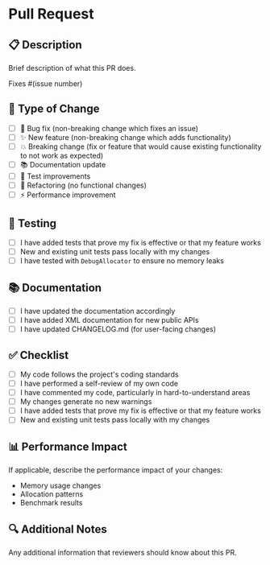 # Pull Request

## 📋 Description
Brief description of what this PR does.

Fixes #(issue number)

## 🔄 Type of Change
- [ ] 🐛 Bug fix (non-breaking change which fixes an issue)
- [ ] ✨ New feature (non-breaking change which adds functionality)
- [ ] 💥 Breaking change (fix or feature that would cause existing functionality to not work as expected)
- [ ] 📚 Documentation update
- [ ] 🧪 Test improvements
- [ ] 🔧 Refactoring (no functional changes)
- [ ] ⚡ Performance improvement

## 🧪 Testing
- [ ] I have added tests that prove my fix is effective or that my feature works
- [ ] New and existing unit tests pass locally with my changes
- [ ] I have tested with `DebugAllocator` to ensure no memory leaks

## 📚 Documentation
- [ ] I have updated the documentation accordingly
- [ ] I have added XML documentation for new public APIs
- [ ] I have updated CHANGELOG.md (for user-facing changes)

## ✅ Checklist
- [ ] My code follows the project's coding standards
- [ ] I have performed a self-review of my own code
- [ ] I have commented my code, particularly in hard-to-understand areas
- [ ] My changes generate no new warnings
- [ ] I have added tests that prove my fix is effective or that my feature works
- [ ] New and existing unit tests pass locally with my changes

## 📊 Performance Impact
If applicable, describe the performance impact of your changes:
- Memory usage changes
- Allocation patterns
- Benchmark results

## 🔍 Additional Notes
Any additional information that reviewers should know about this PR.